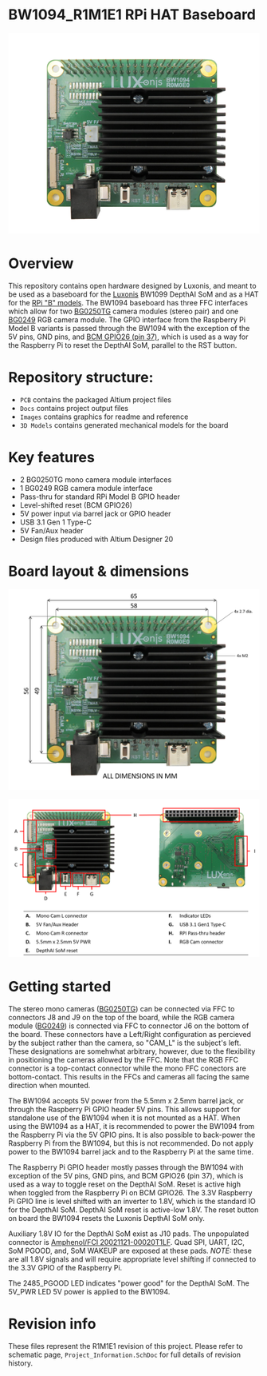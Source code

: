 # BW1094_R1M1E1 RPi HAT Baseboard

![](../BW1094_DepthAI_HAT/Images/BW1094_R0M0E0_front.png)

# Overview
This repository contains open hardware designed by Luxonis, and meant to be used as a baseboard for the [Luxonis](https://www.luxonis.com/depthai) BW1099 DepthAI SoM and as a HAT for the [RPi "B" models](https://www.raspberrypi.org/products/). The BW1094 baseboard has three FFC interfaces which allow for two [BG0250TG](../depthai-hardware/BG0250TG_DepthAI_Mono_Camera) camera modules (stereo pair) and one [BG0249](../BW0249_DepthAI_RGB_Camera) RGB camera module. The GPIO interface from the Raspberry Pi Model B variants is passed through the BW1094 with the exception of the 5V pins, GND pins, and [BCM GPIO26 (pin 37)](https://www.raspberrypi.org/documentation/usage/gpio/), which is used as a way for the Raspberry Pi to reset the DepthAI SoM, parallel to the RST button.  


# Repository structure:
* `PCB` contains the packaged Altium project files
* `Docs` contains project output files
* `Images` contains graphics for readme and reference
* `3D Models` contains generated mechanical models for the board

# Key features
* 2 BG0250TG mono camera module interfaces
* 1 BG0249 RGB camera module interface
* Pass-thru for standard RPi Model B GPIO header
* Level-shifted reset (BCM GPIO26)
* 5V power input via barrel jack or GPIO header
* USB 3.1 Gen 1 Type-C 
* 5V Fan/Aux header
* Design files produced with Altium Designer 20

# Board layout & dimensions

![](../BW1094_DepthAI_HAT/Images/BW1094_R0M0E0_dims.png)

![](../BW1094_DepthAI_HAT/Images/BW1094_R0M0E0_diag.png)

# Getting started  
The stereo mono cameras ([BG0250TG](../BW0250TG_DepthAI_Mono_Camera)) can be connected via FFC to connectors J8 and J9 on the top of the board, while the RGB camera module ([BG0249](../BW0249_DepthAI_RGB_Camera)) is connected via FFC to connector J6 on the bottom of the board. These connectors have a Left/Right configuration as percieved by the subject rather than the camera, so "CAM_L" is the subject's left. These designations are somehwhat arbitrary, however, due to the flexibility in positioning the cameras allowed by the FFC. Note that the RGB FFC connector is a top-contact connector while the mono FFC conectors are bottom-contact. This results in the FFCs and cameras all facing the same direction when mounted. 

The BW1094 accepts 5V power from the 5.5mm x 2.5mm barrel jack, or through the Raspberry Pi GPIO header 5V pins. This allows support for standalone use of the BW1094 when it is not mounted as a HAT. When using the BW1094 as a HAT, it is recommended to power the BW1094 from the Raspberry Pi via the 5V GPIO pins. It is also possible to back-power the Raspberry Pi from the BW1094, but this is not recommended. Do not apply power to the BW1094 barrel jack and to the Raspberry Pi at the same time. 

The Raspberry Pi GPIO header mostly passes through the BW1094 with exception of the 5V pins, GND pins, and BCM GPIO26 (pin 37), which is used as a way to toggle reset on the DepthAI SoM. Reset is active high when toggled from the Raspberry Pi on BCM GPIO26. The 3.3V Raspberry Pi GPIO line is level shifted with an inverter to 1.8V, which is the standard IO for the DepthAI SoM. DepthAI SoM reset is active-low 1.8V. The reset button on board the BW1094 resets the Luxonis DepthAI SoM only. 

Auxiliary 1.8V IO for the DepthAI SoM exist as J10 pads. The unpopulated connector is [Amphenol/FCI 20021121-00020T1LF](https://octopart.com/20021121-00020t1lf-amphenol+icc+%2F+fci-18075649?r=sp). Quad SPI, UART, I2C, SoM PGOOD, and, SoM WAKEUP are exposed at these pads. *NOTE:* these are all 1.8V signals and will require appropriate level shifting if connected to the 3.3V GPIO of the Raspberry Pi.

The 2485_PGOOD LED indicates "power good" for the DepthAI SoM. The 5V_PWR LED 5V power is applied to the BW1094.


# Revision info
These files represent the R1M1E1 revision of this project. Please refer to schematic page, `Project_Information.SchDoc` for full details of revision history.
